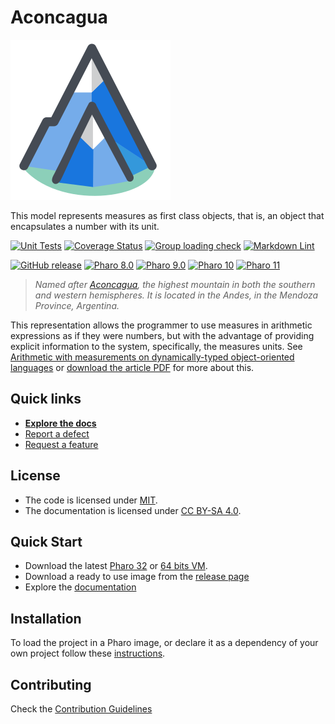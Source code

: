 # Aconcagua

![Logo](assets/logo.svg)

This model represents measures as first class objects, that is, an object that
encapsulates a number with its unit.

[![Unit Tests](https://github.com/ba-st/Aconcagua/actions/workflows/unit-tests.yml/badge.svg)](https://github.com/ba-st/Aconcagua/actions/workflows/unit-tests.yml/badge.svg)
[![Coverage Status](https://codecov.io/github/ba-st/Aconcagua/coverage.svg?branch=release-candidate)](https://codecov.io/gh/ba-st/Aconcagua/branch/release-candidate)
[![Group loading check](https://github.com/ba-st/Aconcagua/actions/workflows/loading-groups.yml/badge.svg)](https://github.com/ba-st/Aconcagua/actions/workflows/loading-groups.yml)
[![Markdown Lint](https://github.com/ba-st/Aconcagua/actions/workflows/markdown-lint.yml/badge.svg)](https://github.com/ba-st/Aconcagua/actions/workflows/markdown-lint.yml)

[![GitHub release](https://img.shields.io/github/release/ba-st/Aconcagua.svg)](https://github.com/ba-st/Aconcagua/releases/latest)
[![Pharo 8.0](https://img.shields.io/badge/Pharo-8.0-informational)](https://pharo.org)
[![Pharo 9.0](https://img.shields.io/badge/Pharo-9.0-informational)](https://pharo.org)
[![Pharo 10](https://img.shields.io/badge/Pharo-10-informational)](https://pharo.org)
[![Pharo 11](https://img.shields.io/badge/Pharo-11-informational)](https://pharo.org)

> *Named after [Aconcagua](https://en.wikipedia.org/wiki/Aconcagua), the highest
> mountain in both the southern and western hemispheres. It is located in the
> Andes, in the Mendoza Province, Argentina.*

This representation allows the programmer to use measures in arithmetic
expressions as if they were numbers, but with the advantage of providing
explicit information to the system, specifically, the measures units.
See [Arithmetic with measurements on dynamically-typed object-oriented languages](http://dl.acm.org/citation.cfm?id=1094964)
or [download the article PDF](http://stephane.ducasse.free.fr/Teaching/CoursAnnecy/0506-M1-COO/aconcagua-p292-wilkinson.pdf)
for more about this.

## Quick links

- [**Explore the docs**](docs/)
- [Report a defect](https://github.com/ba-st/Aconcagua/issues/new?labels=Type%3A+Defect)
- [Request a feature](https://github.com/ba-st/Aconcagua/issues/new?labels=Type%3A+Feature)

## License

- The code is licensed under [MIT](LICENSE).
- The documentation is licensed under [CC BY-SA 4.0](http://creativecommons.org/licenses/by-sa/4.0/).

## Quick Start

- Download the latest [Pharo 32](https://get.pharo.org/) or [64 bits VM](https://get.pharo.org/64/).
- Download a ready to use image from the [release page](https://github.com/ba-st/Aconcagua/releases/latest)
- Explore the [documentation](docs/)

## Installation

To load the project in a Pharo image, or declare it as a dependency of your own
project follow these [instructions](docs/Installation.md).

## Contributing

Check the [Contribution Guidelines](CONTRIBUTING.md)
